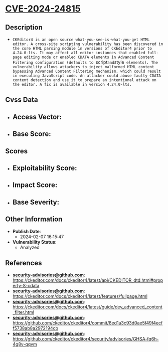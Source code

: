 
# [CVE-2024-24815](https://cve.mitre.org/cgi-bin/cvename.cgi?name=CVE-2024-24815)

## Description

- `CKEditor4 is an open source what-you-see-is-what-you-get HTML editor. A cross-site scripting vulnerability has been discovered in the core HTML parsing module in versions of CKEditor4 prior to 4.24.0-lts. It may affect all editor instances that enabled full-page editing mode or enabled CDATA elements in Advanced Content Filtering configuration (defaults to `script` and `style` elements). The vulnerability allows attackers to inject malformed HTML content bypassing Advanced Content Filtering mechanism, which could result in executing JavaScript code. An attacker could abuse faulty CDATA content detection and use it to prepare an intentional attack on the editor. A fix is available in version 4.24.0-lts.`

## Cvss Data

- **Access Vector**:
  - 
- **Base Score**:
  - 

## Scores

- **Exploitability Score**:
  - 
- **Impact Score**:
  - 
- **Base Severity**:
  - 

## Other Information

- **Publish Date**:
  - 2024-02-07 16:15:47
- **Vulnerability Status**:
  - Analyzed

## References

- **security-advisories@github.com**: https://ckeditor.com/docs/ckeditor4/latest/api/CKEDITOR_dtd.html#property-S-cdata
- **security-advisories@github.com**: https://ckeditor.com/docs/ckeditor4/latest/features/fullpage.html
- **security-advisories@github.com**: https://ckeditor.com/docs/ckeditor4/latest/guide/dev_advanced_content_filter.html
- **security-advisories@github.com**: https://github.com/ckeditor/ckeditor4/commit/8ed1a3c93d0ae5f49f4ecff5738ab8a2972194cb
- **security-advisories@github.com**: https://github.com/ckeditor/ckeditor4/security/advisories/GHSA-fq6h-4g8v-qqvm
